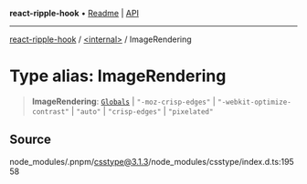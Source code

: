 **react-ripple-hook** • [Readme](../../README.md) \| [API](../../globals.md)

---

[react-ripple-hook](../../README.md) / [\<internal\>](../README.md) / ImageRendering

# Type alias: ImageRendering

> **ImageRendering**: [`Globals`](Globals.md) \| `"-moz-crisp-edges"` \| `"-webkit-optimize-contrast"` \| `"auto"` \| `"crisp-edges"` \| `"pixelated"`

## Source

node_modules/.pnpm/csstype@3.1.3/node_modules/csstype/index.d.ts:19558
